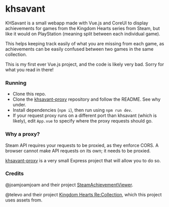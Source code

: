 # khsavant

KHSavant is a small webapp made with Vue.js and CoreUI to display achievements for games from the Kingdom Hearts series from Steam, but like it would on PlayStation (meaning split between each individual game).

This helps keeping track easily of what you are missing from each game, as achievements can be easily confused between two games in the same collection.

This is my first ever Vue.js project, and the code is likely very bad. Sorry for what you read in there!

### Running

* Clone this repo.
* Clone the [khsavant-proxy](https://github.com/FruityEnLoops/khsavant-proxy) repository and follow the README. See why under.
* Install dependencies (`npm i`), then run using `npm run dev`.
* If your request proxy runs on a different port than khsavant (which is likely), edit `App.vue` to specify where the proxy requests should go.

### Why a proxy?

Steam API requires your requests to be proxied, as they enforce CORS. A browser cannot make API requests on its own; it needs to be proxied.

[khsavant-proxy](https://github.com/FruityEnLoops/khsavant-proxy) is a very small Express project that will allow you to do so.

### Credits

@joamjoamjoam and their project [SteamAchievementViewer](https://github.com/joamjoamjoam/SteamAchievementViewer).

@televo and their project [Kingdom Hearts Re:Collection](https://github.com/Televo/kingdom-hearts-recollection), which this project uses assets from.